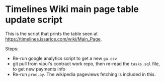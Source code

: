 # Timelines Wiki main page table update script

This is the script that prints the table seen at
<https://timelines.issarice.com/wiki/Main_Page>.

Steps:

- Re-run google analytics script to get a new `ga.csv`
- git pull from vipul's contract work repo, then re-read the `tasks.sql` file,
  to get new payments info
- Re-run `proc.py`. The wikipedia pageviews fetching is included in this.
